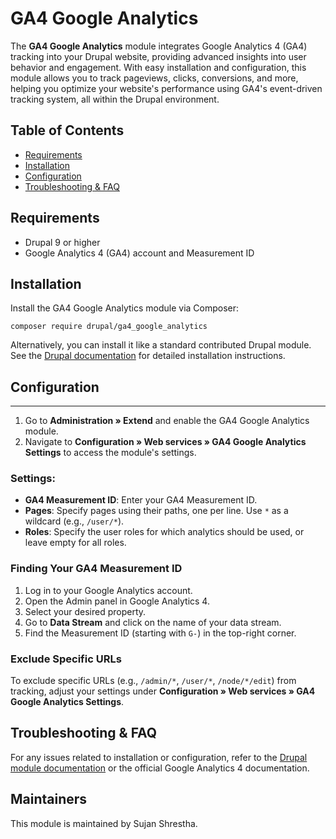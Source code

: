 # GA4 Google Analytics

The **GA4 Google Analytics** module integrates Google Analytics 4 (GA4) tracking into your Drupal website, providing advanced insights into user behavior and engagement. With easy installation and configuration, this module allows you to track pageviews, clicks, conversions, and more, helping you optimize your website's performance using GA4's event-driven tracking system, all within the Drupal environment.

## Table of Contents

- [Requirements](#requirements)
- [Installation](#installation)
- [Configuration](#configuration)
- [Troubleshooting & FAQ](#troubleshooting--faq)

## Requirements

- Drupal 9 or higher
- Google Analytics 4 (GA4) account and Measurement ID

## Installation

Install the GA4 Google Analytics module via Composer:

`composer require drupal/ga4_google_analytics`

Alternatively, you can install it like a standard contributed Drupal module. See the [Drupal documentation](https://www.drupal.org/docs/8/extending-drupal-8/installing-modules) for detailed installation instructions.

## Configuration
-------------

1.  Go to **Administration » Extend** and enable the GA4 Google Analytics module.
2.  Navigate to **Configuration » Web services » GA4 Google Analytics Settings** to access the module's settings.

### Settings:

*   **GA4 Measurement ID**: Enter your GA4 Measurement ID.
*   **Pages**: Specify pages using their paths, one per line. Use `*` as a wildcard (e.g., `/user/*`).
*   **Roles**: Specify the user roles for which analytics should be used, or leave empty for all roles.

### Finding Your GA4 Measurement ID

1.  Log in to your Google Analytics account.
2.  Open the Admin panel in Google Analytics 4.
3.  Select your desired property.
4.  Go to **Data Stream** and click on the name of your data stream.
5.  Find the Measurement ID (starting with `G-`) in the top-right corner.

### Exclude Specific URLs

To exclude specific URLs (e.g., `/admin/*`, `/user/*`, `/node/*/edit`) from tracking, adjust your settings under **Configuration » Web services » GA4 Google Analytics Settings**.

## Troubleshooting & FAQ

For any issues related to installation or configuration, refer to the [Drupal module documentation](https://www.drupal.org/docs/8/extending-drupal-8/installing-modules) or the official Google Analytics 4 documentation.

## Maintainers

This module is maintained by Sujan Shrestha.